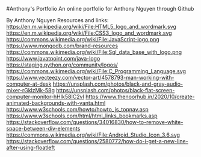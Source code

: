 #Anthony's Portfolio
An online portfolio for Anthony Nguyen through Github


By Anthony Nguyen
Resources and links:
https://en.m.wikipedia.org/wiki/File:HTML5_logo_and_wordmark.svg
https://en.m.wikipedia.org/wiki/File:CSS3_logo_and_wordmark.svg
https://commons.wikimedia.org/wiki/File:JavaScript-logo.png
https://www.mongodb.com/brand-resources
https://commons.wikimedia.org/wiki/File:Sql_data_base_with_logo.png
https://www.javatpoint.com/java-logo
https://staging.python.org/community/logos/
https://commons.wikimedia.org/wiki/File:C_Programming_Language.svg
https://www.vecteezy.com/vector-art/4578793-man-working-with-computer-at-desk
https://unsplash.com/photos/black-and-gray-audio-mixer-rGklzMk-58g
https://unsplash.com/photos/black-flat-screen-computer-monitor-hHIk58IC2vI
https://www.thenoorhub.in/2020/10/create-animated-backgrounds-with-vanta.html
https://www.w3schools.com/howto/howto_js_topnav.asp
https://www.w3schools.com/html/html_links_bookmarks.asp
https://stackoverflow.com/questions/34016830/how-to-remove-white-space-between-div-elements
https://commons.wikimedia.org/wiki/File:Android_Studio_Icon_3.6.svg
https://stackoverflow.com/questions/2580772/how-do-i-get-a-new-line-after-using-floatleft

